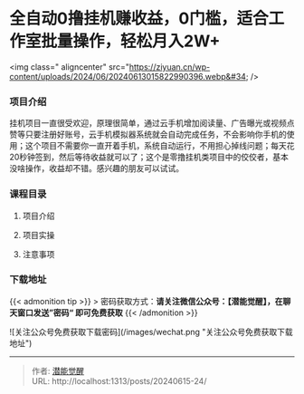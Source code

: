 # 全自动0撸挂机赚收益，0门槛，适合工作室批量操作，轻松月入2W&#43;


&lt;img class=&#34; aligncenter&#34; src=&#34;https://ziyuan.cn/wp-content/uploads/2024/06/20240613015822990396.webp&#34; /&gt;

###  项目介绍

挂机项目一直很受欢迎，原理很简单，通过云手机增加阅读量、广告曝光或视频点赞等只要注册好账号，云手机模拟器系统就会自动完成任务，不会影响你手机的使用；这个项目不需要你一直开着手机，系统自动运行，不用担心掉线问题；每天花20秒钟签到，然后等待收益就可以了；这个是零撸挂机类项目中的佼佼者，基本没啥操作，收益却不错。感兴趣的朋友可以试试。
###  课程目录

 1. 项目介绍

 1. 项目实操

 1. 注意事项



### 下载地址




{{&lt; admonition tip &gt;}}
&gt; 密码获取方式：**请关注微信公众号：【潜能觉醒】，在聊天窗口发送”密码“ 即可免费获取**
{{&lt; /admonition &gt;}}


![关注公众号免费获取下载密码](/images/wechat.png &#34;关注公众号免费获取下载地址&#34;)

---

> 作者: [潜能觉醒](https://nav8.top)  
> URL: http://localhost:1313/posts/20240615-24/  

